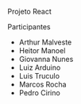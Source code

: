Projeto React






Participantes

- Arthur Malveste
- Heitor Manoel
- Giovanna Nunes
- Luiz Arduino
- Luis Truculo
- Marcos Rocha
- Pedro Cirino

